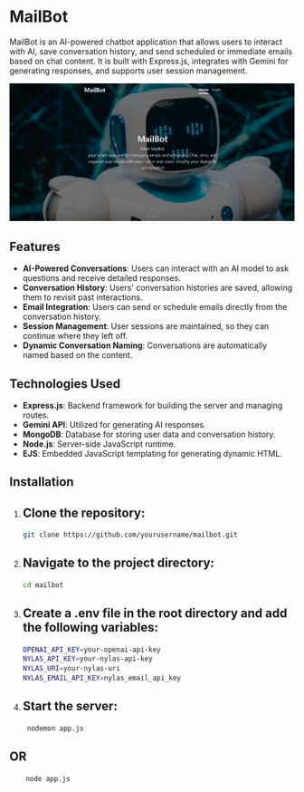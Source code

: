 # MailBot

MailBot is an AI-powered chatbot application that allows users to interact with AI, save conversation history, and send scheduled or immediate emails based on chat content. It is built with Express.js, integrates with Gemini for generating responses, and supports user session management.

![Description of the image](https://github.com/Nasreena847/MailBot/blob/main/Images/Screenshot%20(156).png)
## Features

- **AI-Powered Conversations**: Users can interact with an AI model to ask questions and receive detailed responses.
- **Conversation History**: Users' conversation histories are saved, allowing them to revisit past interactions.
- **Email Integration**: Users can send or schedule emails directly from the conversation history.
- **Session Management**: User sessions are maintained, so they can continue where they left off.
- **Dynamic Conversation Naming**: Conversations are automatically named based on the content.

## Technologies Used

- **Express.js**: Backend framework for building the server and managing routes.
- **Gemini API**: Utilized for generating AI responses.
- **MongoDB**: Database for storing user data and conversation history.
- **Node.js**: Server-side JavaScript runtime.
- **EJS**: Embedded JavaScript templating for generating dynamic HTML.

## Installation

1. ## Clone the repository:
   ```bash
   git clone https://github.com/yourusername/mailbot.git

2. ## Navigate to the project directory:
   ```bash
   cd mailbot

3. ## Create a .env file in the root directory and add the following variables:
   ```bash
   OPENAI_API_KEY=your-openai-api-key
   NYLAS_API_KEY=your-nylas-api-key
   NYLAS_URI=your-nylas-uri
   NYLAS_EMAIL_API_KEY=nylas_email_api_key

4. ## Start the server:
   ```bash
    nodemon app.js

## OR 
  ``` bash
      node app.js
